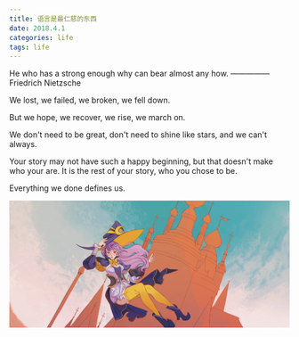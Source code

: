 ```yaml
---
title: 语言是最仁慈的东西
date: 2018.4.1
categories: life
tags: life
---
```


He who has a strong enough why can bear almost any how.
                                                        —————Friedrich Nietzsche

<!--more-->

We lost, we failed, we broken, we fell down.

But we hope, we recover, we rise, we march on.

We don't need to be great, don't need to shine like stars, and we can't always.

Your story may not have such a happy beginning, but that doesn't make who your are. It is the rest of your story, who you chose to be.

Everything we done defines us.

![](/images/IMG_1780.JPG)
